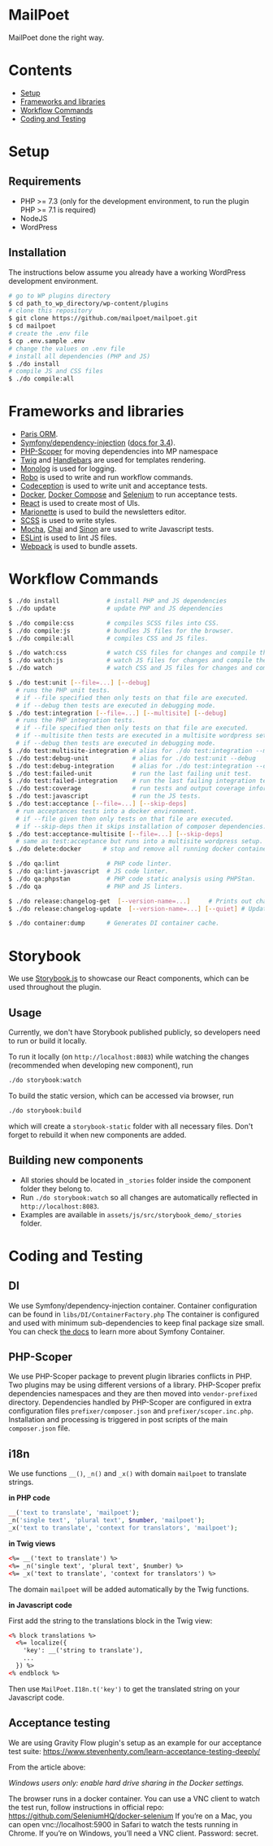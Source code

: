 # MailPoet

MailPoet done the right way.

# Contents

- [Setup](#setup)
- [Frameworks and libraries](#frameworks-and-libraries)
- [Workflow Commands](#workflow-commands)
- [Coding and Testing](#coding-and-testing)

# Setup

## Requirements
- PHP >= 7.3 (only for the development environment, to run the plugin PHP >= 7.1 is required)
- NodeJS
- WordPress

## Installation

The instructions below assume you already have a working WordPress development environment.

```bash
# go to WP plugins directory
$ cd path_to_wp_directory/wp-content/plugins
# clone this repository
$ git clone https://github.com/mailpoet/mailpoet.git
$ cd mailpoet
# create the .env file
$ cp .env.sample .env
# change the values on .env file
# install all dependencies (PHP and JS)
$ ./do install
# compile JS and CSS files
$ ./do compile:all
```

# Frameworks and libraries

- [Paris ORM](https://github.com/j4mie/paris).
- [Symfony/dependency-injection](https://github.com/symfony/dependency-injection) ([docs for 3.4](https://symfony.com/doc/3.4/components/dependency_injection.html)).
- [PHP-Scoper](https://github.com/humbug/php-scoper) for moving dependencies into MP namespace
- [Twig](https://twig.symfony.com/) and [Handlebars](https://handlebarsjs.com/) are used for templates rendering.
- [Monolog](https://seldaek.github.io/monolog/) is used for logging.
- [Robo](https://robo.li/) is used to write and run workflow commands.
- [Codeception](https://codeception.com/) is used to write unit and acceptance tests.
- [Docker](https://www.docker.com/), [Docker Compose](https://docs.docker.com/compose/) and [Selenium](https://www.seleniumhq.org/) to run acceptance tests.
- [React](https://reactjs.org/) is used to create most of UIs.
- [Marionette](https://marionettejs.com/) is used to build the newsletters editor.
- [SCSS](http://sass-lang.com/) is used to write styles.
- [Mocha](https://mochajs.org/), [Chai](https://www.chaijs.com/) and [Sinon](https://sinonjs.org/) are used to write Javascript tests.
- [ESLint](https://eslint.org/) is used to lint JS files.
- [Webpack](https://webpack.js.org/) is used to bundle assets.

# Workflow Commands

```bash
$ ./do install             # install PHP and JS dependencies
$ ./do update              # update PHP and JS dependencies

$ ./do compile:css         # compiles SCSS files into CSS.
$ ./do compile:js          # bundles JS files for the browser.
$ ./do compile:all         # compiles CSS and JS files.

$ ./do watch:css           # watch CSS files for changes and compile them.
$ ./do watch:js            # watch JS files for changes and compile them.
$ ./do watch               # watch CSS and JS files for changes and compile them.

$ ./do test:unit [--file=...] [--debug]
  # runs the PHP unit tests.
  # if --file specified then only tests on that file are executed.
  # if --debug then tests are executed in debugging mode.
$ ./do test:integration [--file=...] [--multisite] [--debug]
  # runs the PHP integration tests.
  # if --file specified then only tests on that file are executed.
  # if --multisite then tests are executed in a multisite wordpress setup.
  # if --debug then tests are executed in debugging mode.
$ ./do test:multisite-integration # alias for ./do test:integration --multisite
$ ./do test:debug-unit            # alias for ./do test:unit --debug
$ ./do test:debug-integration     # alias for ./do test:integration --debug
$ ./do test:failed-unit           # run the last failing unit test.
$ ./do test:failed-integration    # run the last failing integration test.
$ ./do test:coverage              # run tests and output coverage information.
$ ./do test:javascript            # run the JS tests.
$ ./do test:acceptance [--file=...] [--skip-deps]
  # run acceptances tests into a docker environment.
  # if --file given then only tests on that file are executed.
  # if --skip-deps then it skips installation of composer dependencies.
$ ./do test:acceptance-multisite [--file=...] [--skip-deps]
  # same as test:acceptance but runs into a multisite wordpress setup.
$ ./do delete:docker      # stop and remove all running docker containers.

$ ./do qa:lint             # PHP code linter.
$ ./do qa:lint-javascript  # JS code linter.
$ ./do qa:phpstan          # PHP code static analysis using PHPStan.
$ ./do qa                  # PHP and JS linters.

$ ./do release:changelog-get  [--version-name=...]     # Prints out changelog and release notes for given version or for newest version.
$ ./do release:changelog-update  [--version-name=...] [--quiet] # Updates changelog in readme.txt for given version or for newest version.

$ ./do container:dump      # Generates DI container cache.
```

# Storybook

We use [Storybook.js](https://storybook.js.org/) to showcase our React components, which can be used throughout the plugin.

## Usage

Currently, we don't have Storybook published publicly, so developers need to run or build it locally.

To run it locally (on `http://localhost:8083`) while watching the changes (recommended when developing new component), run

```bash
./do storybook:watch
```

To build the static version, which can be accessed via browser, run

```bash
./do storybook:build
```

which will create a `storybook-static` folder with all necessary files. Don't forget to rebuild it when new components are added.

## Building new components

- All stories should be located in `_stories` folder inside the component folder they belong to.
- Run `./do storybook:watch` so all changes are automatically reflected in `http://localhost:8083`.
- Examples are available in `assets/js/src/storybook_demo/_stories` folder.

# Coding and Testing

## DI

We use Symfony/dependency-injection container. Container configuration can be found in `libs/DI/ContainerFactory.php`
The container is configured and used with minimum sub-dependencies to keep final package size small.
You can check [the docs](https://symfony.com/doc/3.4/components/dependency_injection.html) to learn more about Symfony Container.

## PHP-Scoper

We use PHP-Scoper package to prevent plugin libraries conflicts in PHP. Two plugins may be using different versions of a library. PHP-Scoper prefix dependencies namespaces and they are then moved into `vendor-prefixed` directory.
Dependencies handled by PHP-Scoper are configured in extra configuration files `prefixer/composer.json` and `prefixer/scoper.inc.php`. Installation and processing is triggered in post scripts of the main `composer.json` file.

## i18n

We use functions `__()`, `_n()` and `_x()` with domain `mailpoet` to translate strings.

**in PHP code**

```php
__('text to translate', 'mailpoet');
_n('single text', 'plural text', $number, 'mailpoet');
_x('text to translate', 'context for translators', 'mailpoet');
```

**in Twig views**

```html
<%= __('text to translate') %>
<%= _n('single text', 'plural text', $number) %>
<%= _x('text to translate', 'context for translators') %>
```

The domain `mailpoet` will be added automatically by the Twig functions.

**in Javascript code**

First add the string to the translations block in the Twig view:

```html
<% block translations %>
  <%= localize({
    'key': __('string to translate'),
    ...
  }) %>
<% endblock %>
```

Then use `MailPoet.I18n.t('key')` to get the translated string on your Javascript code.

## Acceptance testing

We are using Gravity Flow plugin's setup as an example for our acceptance test suite: https://www.stevenhenty.com/learn-acceptance-testing-deeply/

From the article above:

_Windows users only: enable hard drive sharing in the Docker settings._

The browser runs in a docker container. You can use a VNC client to watch the test run, follow instructions in official
repo: https://github.com/SeleniumHQ/docker-selenium
If you’re on a Mac, you can open vnc://localhost:5900 in Safari to watch the tests running in Chrome. If you’re on Windows, you’ll need a VNC client. Password: secret.
